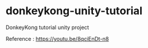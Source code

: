# donkeykong-unity-tutorial
DonkeyKong tutorial unity project

Reference :
https://youtu.be/8qciEnDt-n8